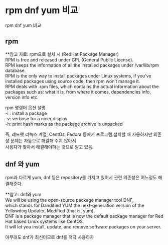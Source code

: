 # rpm dnf yum 비교
rpm dnf yum 비교

## rpm
**참고 자료: rpm으로 설치 시 (RedHat Package Manager)   
  RPM is free and released under GPL (General Public License).   
  RPM keeps the information of all the installed packages under /var/lib/rpm database.   
  RPM is the only way to install packages under Linux systems, if you’ve installed packages using source code, then rpm won’t manage it.   
  RPM deals with .rpm files, which contains the actual information about the packages such as: what it is, from where it comes, dependencies info, version info etc.  

rpm 명령어 옵션 설명   
-i : install a package   
-v: verbose for a nicer display   
-h: print hash marks as the package archive is unpacked   

즉, 레드햇 리눅스 계열, CentOs, Fedora 등에서 프로그램 설치할 때 사용하지만 의존성 문제는 자동으로 해결해 주지 않아서    
사용자가 찾아서 해결해야하는 것으로 알고 있음.      




## dnf 와 yum
rpm과 다르게 yum, dnf 등은 repository를 가지고 있어서 관련 의존성은 어느정도 해결해준다.    

**참고: dnf와 yum   
We will be using the open-source package manager tool DNF,   
which stands for Dandified YUM the next-generation version of the Yellowdog Updater, Modified (that is, yum).   
DNF is a package manager that is now the default package manager for Red Hat based Linux systems like CentOS.   
It will let you install, update, and remove software packages on your server.  

아무래도 dnf가 최신이므로 dnf를 적극 사용하자


